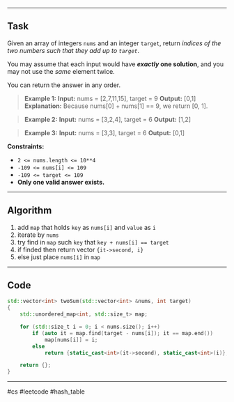 ___
## Task

Given an array of integers `nums` and an integer `target`, return _indices of the two numbers such that they add up to `target`_.

You may assume that each input would have **_exactly_ one solution**, and you may not use the _same_ element twice.

You can return the answer in any order.

> **Example 1:**
> **Input:** nums = [2,7,11,15], target = 9
> **Output:** [0,1]
> **Explanation:** Because nums[0] + nums[1] == 9, we return [0, 1].

>**Example 2:**
> **Input:** nums = [3,2,4], target = 6
> **Output:** [1,2]

> **Example 3:**
> **Input:** nums = [3,3], target = 6
> **Output:** [0,1]

**Constraints:**

- `2 <= nums.length <= 10**4`
- `-109 <= nums[i] <= 109`
- `-109 <= target <= 109`
- **Only one valid answer exists.**

___
## Algorithm

1. add `map` that holds `key` as `nums[i]` and `value` as `i`
2. iterate by `nums`
3. try find in `map` such `key` that `key + nums[i] == target`
4. if finded then return vector `{it->second, i}`
5. else just place `nums[i]` in `map`

___
## Code

```cpp
std::vector<int> twoSum(std::vector<int> &nums, int target)
{
    std::unordered_map<int, std::size_t> map;

    for (std::size_t i = 0; i < nums.size(); i++)
        if (auto it = map.find(target - nums[i]); it == map.end())
            map[nums[i]] = i;
        else
            return {static_cast<int>(it->second), static_cast<int>(i)};

    return {};
}
```

___
#cs #leetcode #hash_table
